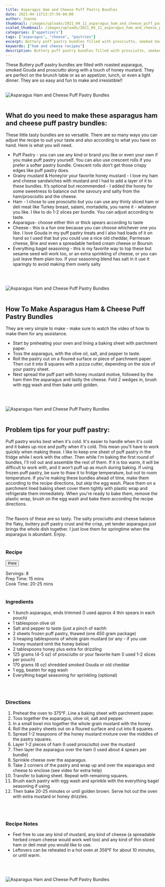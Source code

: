 ```yaml
---
title: Asparagus Ham and Cheese Puff Pastry Bundles
date: 2021-04-11T13:37:59-04:00
author: Joanne
thumbnail: /images/uploads/2021_04_11_asparagus_ham_and_cheese_puff_pastry_bundles_1.jpg
scaled_thumbnail: /images/uploads/2021_04_11_asparagus_ham_and_cheese_puff_pastry_bundles_0.jpg
categories: ["appetizers"]
tags: ["asparagus", "cheese", "pastries"]
excerpt: Buttery puff pastry bundles filled with prosciutto, smoked Gouda, and asparagus
keywords: ["ham and cheese recipes"]
description: Buttery puff pastry bundles filled with prosciutto, smoked Gouda, and asparagus (works with any cheese or deli meat)
---
```

<span class="blog-text">

These Buttery puff pastry bundles are filled with roasted asparagus, smoked Gouda and prosciutto along with a touch of honey mustard. They are perfect on the brunch table or as an appetizer, lunch, or even a light dinner. They are so easy and fun to make and irresistible!!
</br>
</br>

![Asparagus Ham and Cheese Puff Pastry Bundles](/images/uploads/2021_04_11_asparagus_ham_and_cheese_puff_pastry_bundles_2.jpg)
</br>
</br>

## What do you need to make these asparagus ham and cheese puff pastry bundles: 
These little tasty bundles are so versatile. There are so many ways you can adjust the recipe to suit your taste and also according to what you have on hand. Here is what you will need. 
* Puff Pastry - you can use any kind or brand you like or even your own if you make puff pastry yourself.  You can also use crescent rolls if you prefer a softer pastry bundle. Crescent rolls don’t get those crispy edges like puff pastry does.
* Grainy mustard & Honey/or your favorite honey mustard - I love my ham and cheese sandwiches with mustard and I had to add a layer of it to these bundles. It’s optional but recommended - I added the honey for some sweetness to balance out the savoury and salty from the ham/prosciutto and the cheese. 
* Ham - I chose to use prosciutto but you can use any thinly sliced ham or deli meat like Turkey breast, salami, mortadella, you name it - whatever you like. I like to do 1-2 slices per bundle. You can adjust according to taste. 
* Asparagus- choose either thin or thick spears according to taste 
* Cheese - this is a fun one because you can choose whichever one you like. I love Gouda in my puff pastry treats and I also had loads of it on hand so I used that but you could use a nice old cheddar, Parmesan cheese, Brie and even a spreadable herbed cream cheese or Boursin 
* Everything bagel seasoning - this is my favorite way to top these but sesame seed will work too, or an extra sprinkling of cheese, or you can just leave them plain too. If your seasoning blend has salt in it use it sparingly to avoid making them overly salty 
</br>
</br>

![Asparagus Ham and Cheese Puff Pastry Bundles](/images/uploads/2021_04_11_asparagus_ham_and_cheese_puff_pastry_bundles_3.jpg)
</br>
</br>

## How To Make Asparagus Ham & Cheese Puff Pastry Bundles
They are very simple to make - make sure to watch the video of how to make them for any assistance.  
* Start by preheating your oven and lining a baking sheet with parchment paper. 
* Toss the asparagus, with the olive oil, salt, and pepper to taste. 
* Roll the pastry out on a floured surface or piece of parchment paper. Then cut it into 8 squares with a pizza cutter, depending on the size of your pastry sheet. 
* Next spread the puff part with honey mustard motive, followed by the ham then the asparagus and lastly the cheese. Fold 2 wedges in, brush with egg wash and then bake until golden. 
</br>
</br>

![Asparagus Ham and Cheese Puff Pastry Bundles](/images/uploads/2021_04_11_asparagus_ham_and_cheese_puff_pastry_bundles_4.jpg)
</br>
</br>

## Problem tips for your puff pastry: 
Puff pastry works best when it's cold. It's easier to handle when it's cold and it bakes up nice and puffy when it's cold. This mean you'll have to work quickly when making these. I like to keep one sheet of puff pastry in the fridge while I work with the other. Then while I'm baking the first round of bundles, I'll roll out and assemble the rest of them. If it is too warm, it will be difficult to work with, and it won’t puff up as much during baking. If using frozen puff pastry, be sure to thaw it to fridge temperature, but not to room temperature.
If you're making these bundles ahead of time, make them according to the recipe directions, but skip the egg wash. Place them on a parchment lined baking sheet cover them tightly with plastic wrap and refrigerate them immediately. When you're ready to bake them, remove the plastic wrap, brush on the egg wash and bake them according the recipe directions.
</br>
</br>

The flavors of these are so tasty. The salty prosciutto and cheese balance the flaky, buttery puff pastry crust and the crisp, yet tender asparagus just brings the whole dish together. I just love them for springtime when the asparagus is abundant. Enjoy.
</br>
</br>
<!--{{< youtube 2U5KL1buARQ >}}
</br>
</br>-->
</span>

### Recipe
<div print_button><form>
<input type="button" value="Print" class="btn__print" onClick="window.print()">
</form></div>

<div>Servings: <span itemprop="recipeYield">8</div>
<div>Prep Time: <meta itemprop="prepTime" content="PT15M">15 mins</div>
<div>Cook Time: <meta itemprop="cookTime" content="PT00M">20-25 mins</div>
</br>

### Ingredients

* <span itemprop="recipeIngredient">1 bunch asparagus, ends trimmed (I used approx 4 thin spears in each pouch) </span>
* <span itemprop="recipeIngredient">1 tablespoon olive oil </span>
* <span itemprop="recipeIngredient">Salt and pepper to taste (just a pinch of eachh </span>
* <span itemprop="recipeIngredient">2 sheets frozen puff pastry, thawed (one 450 gram package) </span>
* <span itemprop="recipeIngredient">3 heaping tablespoons of whole grain mustard (or any - if you use honey mustard omit the honey below)</span>
* <span itemprop="recipeIngredient">2 tablespoons honey plus extra for drizzling </span>
* <span itemprop="recipeIngredient">125 grams (4-5 oz) of prosciutto or your favorite ham (I used 1-2 slices per pouch)</span>
* <span itemprop="recipeIngredient">170 grams (6 oz) shredded smoked Gouda or old cheddar </span>
* <span itemprop="recipeIngredient">1 egg, beaten for egg wash </span>
* <span itemprop="recipeIngredient">Everything bagel seasoning for sprinkling (optional)</span>
</br>
</br>

### Directions
1. Preheat the oven to 375°F. Line a baking sheet with parchment paper.
1. Toss together the asparagus, olive oil, salt and pepper. 
1. In a small bowl mix together the whole grain  mustard with the honey 
1. Roll the pastry sheets out on a floured surface and cut into 8 squares.
1. Spread 1-2 teaspoons of the honey mustard mixture over the middles of the pastry squares. 
1. Layer 1-2 pieces of ham (I used prosciutto) over the mustard 
1. Then layer the asparagus over the ham (I used about 4 spears per bundle) 
1. Sprinkle cheese over the asparagus. 
1. Take 2 corners of the pastry and wrap up and over the asparagus and cheese  to enclose (see video for extra help)
2. Transfer to baking sheet. Repeat with remaining squares. 
3. Brush each pastry with egg wash and sprinkle with the everything bagel seasoning if using. 
4. Then bake 20-25 minutes or until golden brown. Serve hot out the oven with extra mustard or honey drizzles.
</br>
</br>

### Recipe Notes

* Feel free to use any kind of mustard, any kind of cheese (a spreadable herbed cream cheese would work well too) and any kind of thin sliced ham or deli meat you would like to use. 
* Leftovers can be reheated in a hot oven at 356°F for about 10 minutes, or until warm.
</br>
</br>

![Asparagus Ham and Cheese Puff Pastry Bundles](/images/uploads/2021_04_11_asparagus_ham_and_cheese_puff_pastry_bundles_5.jpg)